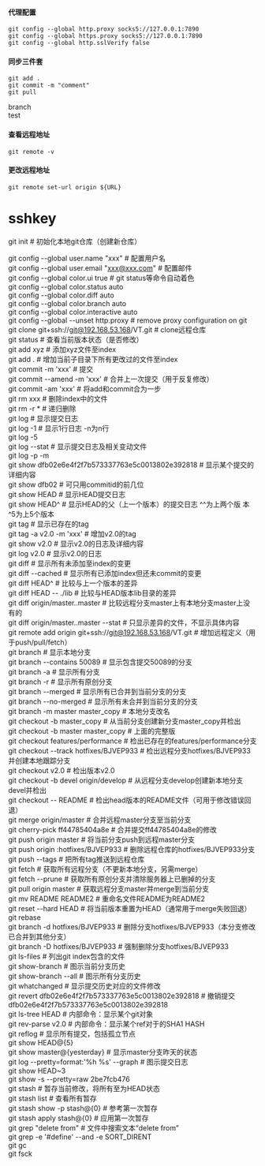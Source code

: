 #### 代理配置  
```  
git config --global http.proxy socks5://127.0.0.1:7890  
git config --global https.proxy socks5://127.0.0.1:7890  
git config --global http.sslVerify false   
```  
#### 同步三件套
```
git add .
git commit -m "comment" 
git pull    
```


branch    
test    


#### 查看远程地址
```
git remote -v
```
#### 更改远程地址
```
git remote set-url origin ${URL}
```
# sshkey   
  
  
  
git init                                                  # 初始化本地git仓库（创建新仓库）    
  
git config --global user.name "xxx"                       # 配置用户名    
git config --global user.email "xxx@xxx.com"              # 配置邮件    
git config --global color.ui true                         # git status等命令自动着色    
git config --global color.status auto    
git config --global color.diff auto    
git config --global color.branch auto    
git config --global color.interactive auto    
git config --global --unset http.proxy                    # remove  proxy configuration on git    
git clone git+ssh://git@192.168.53.168/VT.git             # clone远程仓库    
git status                                                # 查看当前版本状态（是否修改）    
git add xyz                                               # 添加xyz文件至index    
git add .                                                 # 增加当前子目录下所有更改过的文件至index    
git commit -m 'xxx'                                       # 提交    
git commit --amend -m 'xxx'                               # 合并上一次提交（用于反复修改）    
git commit -am 'xxx'                                      # 将add和commit合为一步    
git rm xxx                                                # 删除index中的文件    
git rm -r *                                               # 递归删除    
git log                                                   # 显示提交日志    
git log -1                                                # 显示1行日志 -n为n行    
git log -5  
git log --stat                                            # 显示提交日志及相关变动文件    
git log -p -m  
git show dfb02e6e4f2f7b573337763e5c0013802e392818         # 显示某个提交的详细内容    
git show dfb02                                            # 可只用commitid的前几位    
git show HEAD                                             # 显示HEAD提交日志    
git show HEAD^                                            # 显示HEAD的父（上一个版本）的提交日志 ^^为上两个版  本 ^5为上5个版本  
git tag                                                   # 显示已存在的tag  
git tag -a v2.0 -m 'xxx'                                  # 增加v2.0的tag  
git show v2.0                                             # 显示v2.0的日志及详细内容  
git log v2.0                                              # 显示v2.0的日志  
git diff                                                  # 显示所有未添加至index的变更  
git diff --cached                                         # 显示所有已添加index但还未commit的变更  
git diff HEAD^                                            # 比较与上一个版本的差异  
git diff HEAD -- ./lib                                    # 比较与HEAD版本lib目录的差异  
git diff origin/master..master                            # 比较远程分支master上有本地分支master上没有的  
git diff origin/master..master --stat                     # 只显示差异的文件，不显示具体内容  
git remote add origin git+ssh://git@192.168.53.168/VT.git # 增加远程定义（用于push/pull/fetch）  
git branch                                                # 显示本地分支  
git branch --contains 50089                               # 显示包含提交50089的分支  
git branch -a                                             # 显示所有分支  
git branch -r                                             # 显示所有原创分支  
git branch --merged                                       # 显示所有已合并到当前分支的分支  
git branch --no-merged                                    # 显示所有未合并到当前分支的分支  
git branch -m master master_copy                          # 本地分支改名  
git checkout -b master_copy                               # 从当前分支创建新分支master_copy并检出  
git checkout -b master master_copy                        # 上面的完整版  
git checkout features/performance                         # 检出已存在的features/performance分支  
git checkout --track hotfixes/BJVEP933                    # 检出远程分支hotfixes/BJVEP933并创建本地跟踪分支  
git checkout v2.0                                         # 检出版本v2.0  
git checkout -b devel origin/develop                      # 从远程分支develop创建新本地分支devel并检出  
git checkout -- README                                    # 检出head版本的README文件（可用于修改错误回退）  
git merge origin/master                                   # 合并远程master分支至当前分支  
git cherry-pick ff44785404a8e                             # 合并提交ff44785404a8e的修改  
git push origin master                                    # 将当前分支push到远程master分支  
git push origin :hotfixes/BJVEP933                        # 删除远程仓库的hotfixes/BJVEP933分支  
git push --tags                                           # 把所有tag推送到远程仓库  
git fetch                                                 # 获取所有远程分支（不更新本地分支，另需merge）  
git fetch --prune                                         # 获取所有原创分支并清除服务器上已删掉的分支  
git pull origin master                                    # 获取远程分支master并merge到当前分支  
git mv README README2                                     # 重命名文件README为README2  
git reset --hard HEAD                                     # 将当前版本重置为HEAD（通常用于merge失败回退）  
git rebase  
git branch -d hotfixes/BJVEP933                           # 删除分支hotfixes/BJVEP933（本分支修改已合并到其他分支）  
git branch -D hotfixes/BJVEP933                           # 强制删除分支hotfixes/BJVEP933  
git ls-files                                              # 列出git index包含的文件  
git show-branch                                           # 图示当前分支历史  
git show-branch --all                                     # 图示所有分支历史  
git whatchanged                                           # 显示提交历史对应的文件修改  
git revert dfb02e6e4f2f7b573337763e5c0013802e392818       # 撤销提交dfb02e6e4f2f7b573337763e5c0013802e392818  
git ls-tree HEAD                                          # 内部命令：显示某个git对象  
git rev-parse v2.0                                        # 内部命令：显示某个ref对于的SHA1 HASH  
git reflog                                                # 显示所有提交，包括孤立节点  
git show HEAD@{5}  
git show master@{yesterday}                               # 显示master分支昨天的状态  
git log --pretty=format:'%h %s' --graph                   # 图示提交日志  
git show HEAD~3  
git show -s --pretty=raw 2be7fcb476  
git stash                                                 # 暂存当前修改，将所有至为HEAD状态  
git stash list                                            # 查看所有暂存  
git stash show -p stash@{0}                               # 参考第一次暂存  
git stash apply stash@{0}                                 # 应用第一次暂存  
git grep "delete from"                                    # 文件中搜索文本“delete from”  
git grep -e '#define' --and -e SORT_DIRENT  
git gc  
git fsck  

